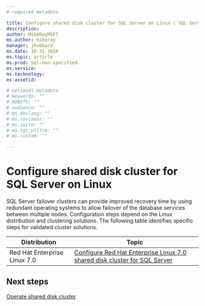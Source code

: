 ```yaml
---
# required metadata

title: Configure shared disk cluster for SQL Server on Linux | SQL Server vNext CTP1
description: 
author: MikeRayMSFT 
ms.author: mikeray 
manager: jhubbard
ms.date: 10-31-2016
ms.topic: article
ms.prod: sql-non-specified
ms.service: 
ms.technology: 
ms.assetid: 

# optional metadata
# keywords: ""
# ROBOTS: ""
# audience: ""
# ms.devlang: ""
# ms.reviewer: ""
# ms.suite: ""
# ms.tgt_pltfrm: ""
# ms.custom: ""

---
```


# Configure shared disk cluster for SQL Server on Linux

SQL Server failover clusters can provide improved recovery time by using redundant operating systems to allow failover of the database services between multiple nodes. Configuration steps depend on the Linux distribution and clustering solutions. The following table identifies specific steps for validated cluster solutions.

| Distribution | Topic 
| ----- | -----
| Red Hat Enterprise Linux 7.0 | [Configure Red Hat Enterprise Linux 7.0 shared disk cluster for SQL Server](sql-server-linux-shared-disk-cluster-red-hat-7-configure.md)

## Next steps

[Operate shared disk cluster](sql-server-linux-operate-shared-disk-cluster.md)

